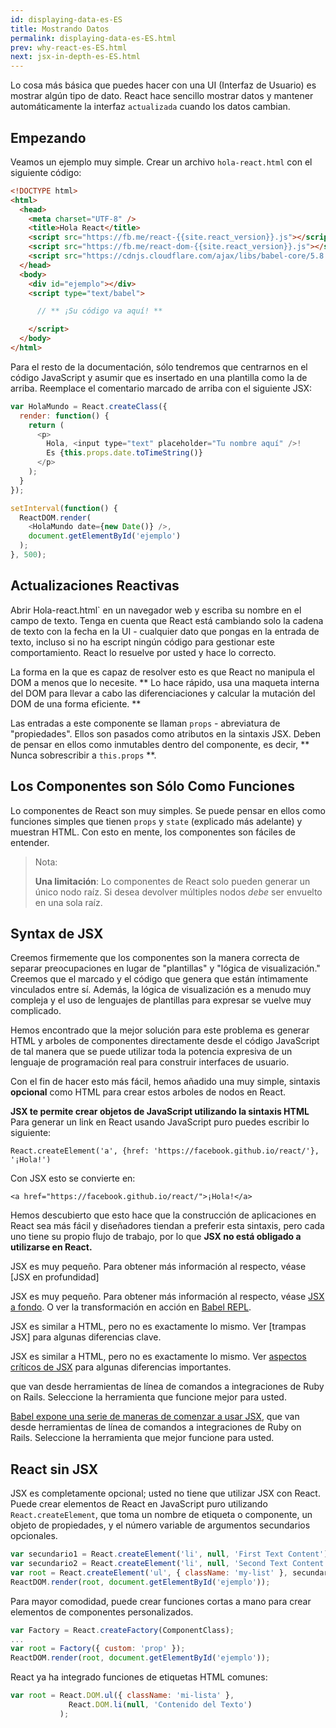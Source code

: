```yaml
---
id: displaying-data-es-ES
title: Mostrando Datos
permalink: displaying-data-es-ES.html
prev: why-react-es-ES.html
next: jsx-in-depth-es-ES.html
---
```


Lo cosa más básica que puedes hacer con una UI (Interfaz de Usuario) es mostrar algún tipo de dato. React hace sencillo mostrar datos y mantener automáticamente la interfaz `actualizada` cuando los datos cambian.

## Empezando

Veamos un ejemplo muy simple. Crear un archivo `hola-react.html` con el siguiente código:

```html
<!DOCTYPE html>
<html>
  <head>
    <meta charset="UTF-8" />
    <title>Hola React</title>
    <script src="https://fb.me/react-{{site.react_version}}.js"></script>
    <script src="https://fb.me/react-dom-{{site.react_version}}.js"></script>
    <script src="https://cdnjs.cloudflare.com/ajax/libs/babel-core/5.8.34/browser.min.js"></script>
  </head>
  <body>
    <div id="ejemplo"></div>
    <script type="text/babel">

      // ** ¡Su código va aquí! **

    </script>
  </body>
</html>
```

Para el resto de la documentación, sólo tendremos que centrarnos en el código JavaScript y asumir que es insertado en una plantilla como la de arriba. Reemplace el comentario marcado de arriba con el siguiente JSX:

```javascript
var HolaMundo = React.createClass({
  render: function() {
    return (
      <p>
        Hola, <input type="text" placeholder="Tu nombre aquí" />!
        Es {this.props.date.toTimeString()}
      </p>
    );
  }
});

setInterval(function() {
  ReactDOM.render(
    <HolaMundo date={new Date()} />,
    document.getElementById('ejemplo')
  );
}, 500);
```

## Actualizaciones Reactivas

Abrir Hola-react.html` en un navegador web y escriba su nombre en el campo de texto. Tenga en cuenta que React está cambiando solo la cadena de texto con la fecha en la UI - cualquier dato que pongas en la entrada de texto, incluso si no ha escript ningún código para gestionar este comportamiento. React lo resuelve por usted y hace lo correcto.

La forma en la que es capaz de resolver esto es que React no manipula el DOM a menos que lo necesite. ** Lo hace rápido, usa una maqueta interna del DOM para llevar a cabo las diferenciaciones y calcular la mutación del DOM de una forma eficiente. **

Las entradas a este componente se llaman `props` - abreviatura de "propiedades". Ellos son pasados como atributos en la sintaxis JSX. Deben de pensar en ellos como inmutables dentro del componente, es decir, ** Nunca sobrescribir a `this.props` **.

## Los Componentes son Sólo Como Funciones

Lo componentes de React son muy simples. Se puede pensar en ellos como funciones simples que tienen `props` y `state` (explicado más adelante) y muestran HTML. Con esto en mente, los componentes son fáciles de entender.

> Nota:
>
> **Una limitación**: Lo componentes de React solo pueden generar un único nodo raíz. Si desea devolver múltiples nodos  *debe* ser envuelto en una sola raíz.

## Syntax de JSX

Creemos firmemente que los componentes son la manera correcta de separar preocupaciones en lugar de "plantillas" y "lógica de visualización." Creemos que el marcado y el código que genera que están íntimamente vinculados entre sí. Además, la lógica de visualización es a menudo muy compleja y el uso de lenguajes de plantillas para expresar se vuelve muy complicado.

Hemos encontrado que la mejor solución para este problema es generar HTML y arboles de componentes directamente desde el código JavaScript de tal manera que se puede utilizar toda la potencia expresiva de un lenguaje de programación real para construir interfaces de usuario.

Con el fin de hacer esto más fácil, hemos añadido una muy simple, sintaxis **opcional** como HTML para crear estos arboles de nodos en React.

**JSX te permite crear objetos de JavaScript utilizando la sintaxis HTML** Para generar un link en React usando JavaScript puro puedes escribir lo siguiente:

`React.createElement('a', {href: 'https://facebook.github.io/react/'}, '¡Hola!')`

Con JSX esto se convierte en:

`<a href="https://facebook.github.io/react/">¡Hola!</a>`

Hemos descubierto que esto hace que la construcción de aplicaciones en React sea más fácil y diseñadores tiendan a preferir esta sintaxis, pero cada uno tiene su propio flujo de trabajo, por lo que **JSX no está obligado a utilizarse en React.**

JSX es muy pequeño. Para obtener más información al respecto, véase [JSX en profundidad]

JSX es muy pequeño. Para obtener más información al respecto, véase [JSX a fondo](/react/docs/jsx-in-depth-es-ES.html). O ver la transformación en acción en [Babel REPL](https://babeljs.io/repl/).

JSX es similar a HTML, pero no es exactamente lo mismo. Ver [trampas JSX]  para algunas diferencias clave.

JSX es similar a HTML, pero no es exactamente lo mismo. Ver [aspectos críticos de JSX](/react/docs/jsx-gotchas-es-ES.html) para algunas diferencias importantes.

que van desde herramientas de línea de comandos a integraciones de Ruby on Rails. Seleccione la herramienta que funcione mejor para usted.

[Babel expone una serie de maneras de comenzar a usar JSX](http://babeljs.io/docs/setup/), que van desde herramientas de línea de comandos a integraciones de Ruby on Rails. Seleccione la herramienta que mejor funcione para usted.

## React sin JSX

JSX es completamente opcional; usted no tiene que utilizar JSX con React. Puede crear elementos de React en JavaScript puro utilizando `React.createElement`, que toma un nombre de etiqueta o componente, un objeto de propiedades, y el número variable de argumentos secundarios opcionales.

```javascript
var secundario1 = React.createElement('li', null, 'First Text Content');
var secundario2 = React.createElement('li', null, 'Second Text Content');
var root = React.createElement('ul', { className: 'my-list' }, secundario1, secundario2);
ReactDOM.render(root, document.getElementById('ejemplo'));
```

Para mayor comodidad, puede crear funciones cortas a mano para crear elementos de componentes personalizados.

```javascript
var Factory = React.createFactory(ComponentClass);
...
var root = Factory({ custom: 'prop' });
ReactDOM.render(root, document.getElementById('ejemplo'));
```

React ya ha integrado funciones de etiquetas HTML comunes:

```javascript
var root = React.DOM.ul({ className: 'mi-lista' },
             React.DOM.li(null, 'Contenido del Texto')
           );
```
